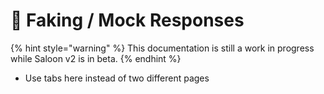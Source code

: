 # 🤿 Faking / Mock Responses

{% hint style="warning" %}
This documentation is still a work in progress while Saloon v2 is in beta.
{% endhint %}

* Use tabs here instead of two different pages
